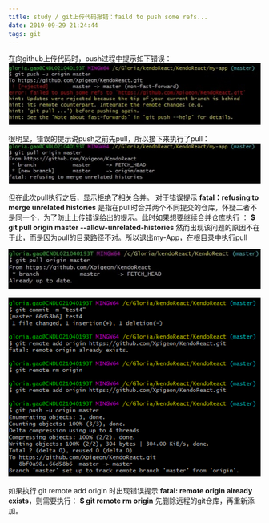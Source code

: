 ```yaml
---
title: study / git上传代码报错：faild to push some refs...
date: 2019-09-29 21:24:44
tags: git
---
```


在向github上传代码时，push过程中提示如下错误：
![](190929-1/01.jpg)

很明显，错误的提示说push之前先pull，所以接下来执行了pull：
![](190929-1/02.jpg)

但在此次pull执行之后，显示拒绝了相关合并。
对于错误提示 **fatal：refusing to merge unrelated histories** 是指在pull时合并两个不同提交的仓库，怀疑二者不是同一个，为了防止上传错误给出的提示。此时如果想要继续合并仓库执行 ：
**$ git pull origin master --allow-unrelated-histories**
然而出现该问题的原因不在于此，而是因为pull的目录路径不对。所以退出my-App，在根目录中执行pull

![](190929-1/03.jpg)

![](190929-1/04.jpg)

如果执行 git remote add origin 时出现错误提示 **fatal: remote origin already exists**，则需要执行：
 **$ git remote rm origin**
先删除远程的git仓库，再重新添加。